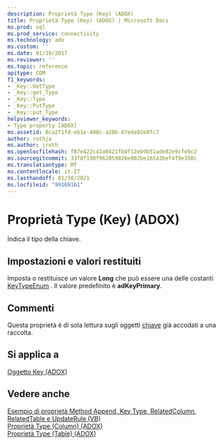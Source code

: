 ```yaml
---
description: Proprietà Type (Key) (ADOX)
title: Proprietà Type (Key) (ADOX) | Microsoft Docs
ms.prod: sql
ms.prod_service: connectivity
ms.technology: ado
ms.custom: ''
ms.date: 01/19/2017
ms.reviewer: ''
ms.topic: reference
apitype: COM
f1_keywords:
- _Key::GetType
- _Key::get_Type
- _Key::Type
- _Key::PutType
- _Key::put_Type
helpviewer_keywords:
- Type property [ADOX]
ms.assetid: 8ca2f1fd-eb1e-490c-a28b-67eda92e0fc7
author: rothja
ms.author: jroth
ms.openlocfilehash: f87e422c42a0421fbdf12eb9b51ade82e9cfe9c2
ms.sourcegitcommit: 33f0f190f962059826e002be165a2bef4f9e350c
ms.translationtype: MT
ms.contentlocale: it-IT
ms.lasthandoff: 01/30/2021
ms.locfileid: "99169161"
---
```

# <a name="type-property-key-adox"></a>Proprietà Type (Key) (ADOX)
Indica il tipo della chiave.  
  
## <a name="settings-and-return-values"></a>Impostazioni e valori restituiti  
 Imposta o restituisce un valore **Long** che può essere una delle costanti [KeyTypeEnum](./keytypeenum.md) . Il valore predefinito è **adKeyPrimary**.  
  
## <a name="remarks"></a>Commenti  
 Questa proprietà è di sola lettura sugli oggetti [chiave](./key-object-adox.md) già accodati a una raccolta.  
  
## <a name="applies-to"></a>Si applica a  
 [Oggetto Key (ADOX)](./key-object-adox.md)  
  
## <a name="see-also"></a>Vedere anche  
 [Esempio di proprietà Method Append, Key Type, RelatedColumn, RelatedTable e UpdateRule (VB)](./keys-append-method-key-type-relatedcolumn-relatedtable-example-vb.md)   
 [Proprietà Type (Column) (ADOX)](./type-property-column-adox.md)   
 [Proprietà Type (Table) (ADOX)](./type-property-table-adox.md)